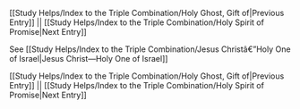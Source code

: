[[Study Helps/Index to the Triple Combination/Holy Ghost, Gift of|Previous Entry]]  ||  [[Study Helps/Index to the Triple Combination/Holy Spirit of Promise|Next Entry]]

 See [[Study Helps/Index to the Triple Combination/Jesus Christâ€”Holy One of Israel|Jesus Christ—Holy One of Israel]]

[[Study Helps/Index to the Triple Combination/Holy Ghost, Gift of|Previous Entry]]  ||  [[Study Helps/Index to the Triple Combination/Holy Spirit of Promise|Next Entry]]